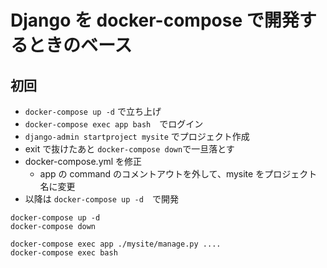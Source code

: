 # Django を docker-compose で開発するときのベース

## 初回

- `docker-compose up -d` で立ち上げ
- `docker-compose exec app bash`　でログイン
- `django-admin startproject mysite` でプロジェクト作成
- exit で抜けたあと `docker-compose down`で一旦落とす
- docker-compose.yml を修正
  - app の command のコメントアウトを外して、mysite をプロジェクト名に変更
- 以降は `docker-compose up -d`　で開発

```
docker-compose up -d
docker-compose down

docker-compose exec app ./mysite/manage.py ....
docker-compose exec bash
```
